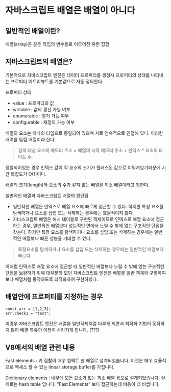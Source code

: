 # 자바스크립트 배열은 배열이 아니다


## 일반적인 배열이란?
배열(array)은 같은 타입의 변수들로 이루어진 유한 집합



## 자바스크립트의 배열은?
기본적으로 자바스크립트 엔진은 데이터 프로퍼티를 생성시 프로퍼티의 상태를 나타내는 프로퍼티 어트리뷰트를 기본값으로 자동 정의한다.

프로퍼티 상태
- value : 프로퍼티의 값
- writable : 값의 갱신 가능 여부
- enumerable : 열거 가능 여부
- configurable : 재정의 가능 여부




배열의 요소는 하나의 타입으로 통일되어 있으며 서로 연속적으로 인접해 있다. 이러한 배여을 밀집 배열이라 한다.

> 검색 대상 요소의 메모리 주소 = 배열의 시작 메모리 주소 + 인덱스 * 요소의 바이트 수

정렬되어있는 경우 인덱스 값이 각 요소의 크기가 플러스된 값으로 이뤄져있기때문에 시간 복잡도가 O(1)이다.

배열의 크기(length)와 요소의 수가 같지 않는 배열을 희소 배열이라고 칭한다.

일반적인 배열과 자바스크립트 배열의 장단점
- 일반적인 배열은 인덱스로 배열 요소에 빠르게 접근할 수 있다. 하지만 특정 요소를 탐색하거나 요소를 삽입 또는 삭제하는 경우에는 효율적이지 않다.
- 자바스크립트 배열은 해시 테이블로 구현된 객체이므로 인덱스로 배열 요소에 접근하는 경우, 일반적인 배열보다 성능적인 면에서 느릴 수 밖에 없는 구조적인 단점을 갖는다. 하지만 특정 요소를 탐색하거나 요소를 삽입 또는 삭제하는 경우에는 일반적인 배열보다 빠른 성능을 기대할 수 있다.

> 특정요소를 탐색하거나 요소를 삽입 또는 삭제하는 경우에는 일반적인 배열보다 빠르다.

이처럼 인덱스로 배열 요소에 접근할 때 일반적인 배열보다 느릴 수 밖에 없는 구조적인 단점을 보완하기 위해 대부분의 모던 자바스크립트 엔진은 배열을 일반 객체와 구별하여 보다 배열처럼 동작하도록 최적화하여 구현하였다.

## 배열안에 프로퍼티를 지정하는 경우
```
const arr = [1,2,3];
arr.check1 = "test";

```
이경우 자바스크립트 엔진은 배열을 일반객체처럼 다루게 되면서 최적화 기법이 동작하지 않아 배열 특유의 이점이 사라지게 됩니다. (???)



## V8에서의 배열 관련 내용

Fast elements : 키 집합이 매우 컴팩트 한 배열로 설계되었습니다. 이것은 매우 효율적으로 액세스 할 수 있는 linear storage buffer를 가집니다.

Dictionary elements : 내부에 모든 요소가 없는 희소 배열 용으로 설계되었습니다. 실제로는 hash table 입니다. "Fast Elements" 보다 접근하는데 비용이 더 비쌉니다.

